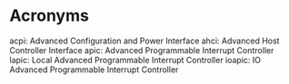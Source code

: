 # Acronyms
acpi: Advanced Configuration and Power Interface
ahci: Advanced Host Controller Interface
apic: Advanced Programmable Interrupt Controller
lapic: Local Advanced Programmable Interrupt Controller
ioapic: IO Advanced Programmable Interrupt Controller


